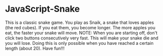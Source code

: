 # JavaScript-Snake
This is a classic snake game. You play as Snaik, a snake that loves apples (the red cubes). If you eat them, you become longer. The more apples you eat, the faster your snake will move.
NOTE: When you are starting off, don't click two buttons consecutively very fast. This will make your snake die and you will lose. Doing this is only possible when you have reached a certain length (about 20).
Have fun!!!
